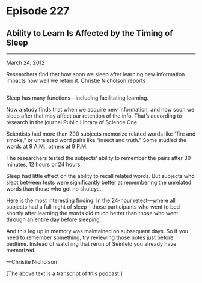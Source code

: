 # Episode 227

## Ability to Learn Is Affected by the Timing of Sleep

---

March 24, 2012

Researchers find that how soon we sleep after learning new information impacts how well we retain it. Christie Nicholson reports

---

Sleep has many functions—including facilitating learning.

Now a study finds that when we acquire new information, and how soon we sleep after that may affect our retention of the info. That’s according to research in the journal Public Library of Science One.

Scientists had more than 200 subjects memorize related words like “fire and smoke,” or unrelated word pairs like “insect and truth." Some studied the words at 9 A.M., others at 9 P.M.

The researchers tested the subjects’ ability to remember the pairs after 30 minutes, 12 hours or 24 hours.

Sleep had little effect on the ability to recall related words. But subjects who slept between tests were significantly better at remembering the unrelated words than those who got no shuteye.

Here is the most interesting finding: In the 24-hour retest—where all subjects had a full night of sleep—those participants who went to bed shortly after learning the words did much better than those who went through an entire day before sleeping.

And this leg up in memory was maintained on subsequent days. So if you need to remember something, try reviewing those notes just before bedtime. Instead of watching that rerun of Seinfeld you already have memorized.

—Christie Nicholson

[The above text is a transcript of this podcast.]

